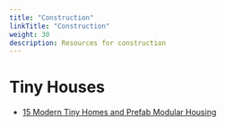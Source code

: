 ```yaml
---
title: "Construction"
linkTitle: "Construction"
weight: 30
description: Resources for construction
---
```


# Tiny Houses

* [15 Modern Tiny Homes and Prefab Modular Housing](https://www.youtube.com/watch?v=E7D9_r8rjgE)
